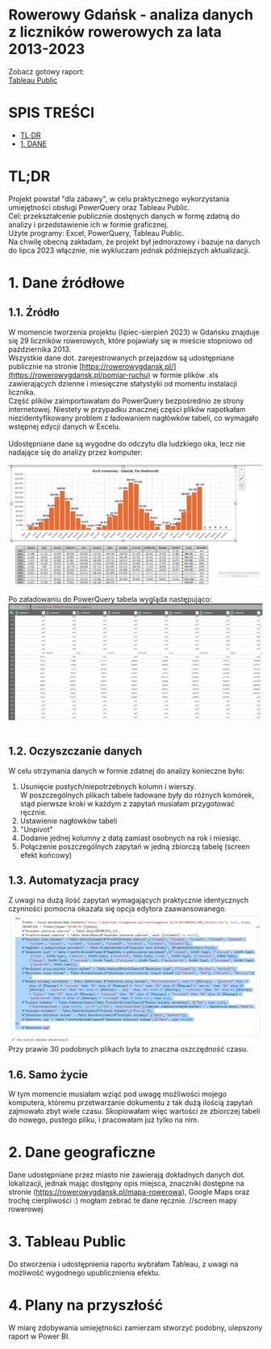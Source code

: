 # Rowerowy Gdańsk - analiza danych z liczników rowerowych za lata 2013-2023

Zobacz gotowy raport: <br>
[Tableau Public](https://public.tableau.com/app/profile/justyna5640/viz/RowerowyGdask2013-2023/RowerowyGdansk)

# SPIS TREŚCI
* [TL;DR](#tldr)
* [1. DANE](#1.DANE)
  
# TL;DR
Projekt powstał "dla zabawy", w celu praktycznego wykorzystania umiejętności obsługi PowerQuery oraz Tableau Public.<br>
Cel: przekształcenie publicznie dostęnych danych w formę zdatną do analizy i przedstawienie ich w formie graficznej.<br>
Użyte programy: Excel, PowerQuery, Tableau Public.<br>
Na chwilę obecną zakładam, że projekt był jednorazowy i bazuje na danych do lipca 2023 włącznie, nie wykluczam jednak późniejszych aktualizacji.

# 1. Dane źródłowe
## 1.1. Źródło
W momencie tworzenia projektu (lipiec-sierpień 2023) w Gdańsku znajduje się 29 liczników rowerowych, które pojawiały się w mieście stopniowo od października 2013.<br>
Wszystkie dane dot. zarejestrowanych przejazdów są udostępniane publicznie na stronie [https://rowerowygdansk.pl/](https://rowerowygdansk.pl/pomiar-ruchu) w formie plików .xls zawierających dzienne i miesięczne statystyki od momentu instalacji licznika.
<br>
Część plików zaimportowałam do PowerQuery bezpośrednio ze strony internetowej. Niestety w przypadku znacznej części plików napotkałam niezidentyfikowany problem z ładowaniem nagłówków tabeli, co wymagało wstępnej edycji danych w Excelu. 
<br><br>
Udostępniane dane są wygodne do odczytu dla ludzkiego oka, lecz nie nadające się do analizy przez komputer:
<br><br>
![Widok w Excelu](Screenshots/RG01_Excel.png)
<br><br>
Po załadowaniu do PowerQuery tabela wygląda następująco:<br>
![Widok w PowerQuery](Screenshots/RG02_PQ.png)
<br><br>

## 1.2. Oczyszczanie danych
W celu otrzymania danych w formie zdatnej do analizy konieczne było:
1) Usunięcie pustych/niepotrzebnych kolumn i wierszy.<br> W poszczególnych plikach tabele ładowane były do różnych komórek, stąd pierwsze kroki w każdym z zapytań musiałam przygotować ręcznie.
2) Ustawienie nagłówków tabeli
3) "Unpivot"
4) Dodanie jednej kolumny z datą zamiast osobnych na rok i miesiąc.
5) Połączenie poszczególnych zapytań w jedną zbiorczą tabelę (screen efekt końcowy)

## 1.3. Automatyzacja pracy
Z uwagi na dużą ilość zapytań wymagających praktycznie identycznych czynności pomocna okazała się opcja edytora zaawansowanego.<br>
![alt text](Screenshots/RG03_advanced.png)
Przy prawie 30 podobnych plikach była to znaczna oszczędność czasu.

## 1.6. Samo życie
W tym momencie musiałam wziąć pod uwagę możliwości mojego komputera, któremu przetwarzanie dokumentu z tak dużą ilością zapytań zajmowało zbyt wiele czasu. Skopiowałam więc wartości ze zbiorczej tabeli do nowego, pustego pliku, i pracowałam już tylko na nim.

# 2. Dane geograficzne
Dane udostępniane przez miasto nie zawierają dokładnych danych dot. lokalizacji, jednak mając dostępny opis miejsca, znaczniki dostępne na stronie (https://rowerowygdansk.pl/mapa-rowerowa), Google Maps oraz trochę cierpliwości :) mogłam zebrać te dane ręcznie. 
//screen mapy rowerowej

# 3. Tableau Public
Do stworzenia i udostępnienia raportu wybrałam Tableau, z uwagi na możliwość wygodnego upublicznienia efektu.

# 4. Plany na przyszłość
W miarę zdobywania umiejętności zamierzam stworzyć podobny, ulepszony raport w Power BI.
